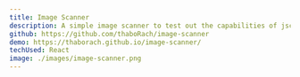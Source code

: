 ```yaml
---
title: Image Scanner
description: A simple image scanner to test out the capabilities of jscanify
github: https://github.com/thaboRach/image-scanner
demo: https://thaborach.github.io/image-scanner/
techUsed: React
image: ./images/image-scanner.png
---
```


